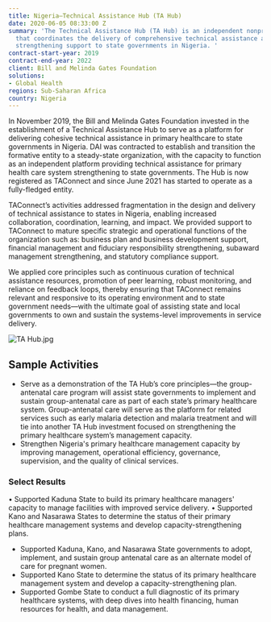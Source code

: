```yaml
---
title: Nigeria—Technical Assistance Hub (TA Hub)
date: 2020-06-05 08:33:00 Z
summary: 'The Technical Assistance Hub (TA Hub) is an independent nonprofit organization
  that coordinates the delivery of comprehensive technical assistance and institutional
  strengthening support to state governments in Nigeria. '
contract-start-year: 2019
contract-end-year: 2022
client: Bill and Melinda Gates Foundation
solutions:
- Global Health
regions: Sub-Saharan Africa
country: Nigeria
---
```


In November 2019, the Bill and Melinda Gates Foundation invested in the establishment of a Technical Assistance Hub to serve as a platform for delivering cohesive technical assistance in primary healthcare to state governments in Nigeria. DAI was contracted to establish and transition the formative entity to a steady-state organization, with the capacity to function as an independent platform providing technical assistance for primary health care system strengthening to state governments. The Hub is now registered as TAConnect and since June 2021 has started to operate as a fully-fledged entity.

TAConnect’s activities addressed fragmentation in the design and delivery of technical assistance to states in Nigeria, enabling increased collaboration, coordination, learning, and impact. We provided support to TAConnect to mature specific strategic and operational functions of the organization such as: business plan and business development support, financial management and fiduciary responsibility strengthening, subaward management strengthening, and statutory compliance support.

We applied core principles such as continuous curation of technical assistance resources, promotion of peer learning, robust monitoring, and reliance on feedback loops, thereby ensuring that TAConnect remains relevant and responsive to its operating environment and to state government needs—with the ultimate goal of assisting state and local governments to own and sustain the systems-level improvements in service delivery.

![TA Hub.jpg](/uploads/TA%20Hub.jpg)

## Sample Activities

* Serve as a demonstration of the TA Hub’s core principles—the group-antenatal care program will assist state governments to implement and sustain group-antenatal care as part of each state’s primary healthcare system. Group-antenatal care will serve as the platform for related services such as early malaria detection and malaria treatment and will tie into another TA Hub investment focused on strengthening the primary healthcare system’s management capacity.
* Strengthen Nigeria's primary healthcare management capacity by improving management, operational efficiency, governance, supervision, and the quality of clinical services.

### Select Results

• Supported Kaduna State to build its primary healthcare managers' capacity to manage facilities with improved service delivery.
• Supported Kano and Nasarawa States to determine the status of their primary healthcare management systems and develop capacity-strengthening plans.
* Supported Kaduna, Kano, and Nasarawa State governments to adopt, implement, and sustain group antenatal care as an alternate model of care for pregnant women.
* Supported Kano State to determine the status of its primary healthcare management system and develop a capacity-strengthening plan.
* Supported Gombe State to conduct a full diagnostic of its primary healthcare systems, with deep dives into health financing, human resources for health, and data management.
